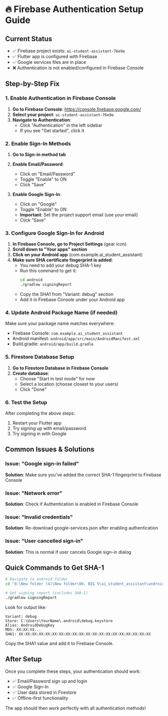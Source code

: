 # 🔥 Firebase Authentication Setup Guide

## Current Status
- ✅ Firebase project exists: `ai-student-assistant-76e9e`
- ✅ Flutter app is configured with Firebase
- ✅ Google services files are in place
- ❌ Authentication is not enabled/configured in Firebase Console

## Step-by-Step Fix

### 1. Enable Authentication in Firebase Console

1. **Go to Firebase Console**: https://console.firebase.google.com/
2. **Select your project**: `ai-student-assistant-76e9e`
3. **Navigate to Authentication**:
   - Click "Authentication" in the left sidebar
   - If you see "Get started", click it

### 2. Enable Sign-In Methods

1. **Go to Sign-in method tab**
2. **Enable Email/Password**:
   - Click on "Email/Password"
   - Toggle "Enable" to ON
   - Click "Save"

3. **Enable Google Sign-In**:
   - Click on "Google"
   - Toggle "Enable" to ON
   - **Important**: Set the project support email (use your email)
   - Click "Save"

### 3. Configure Google Sign-In for Android

1. **In Firebase Console, go to Project Settings** (gear icon)
2. **Scroll down to "Your apps" section**
3. **Click on your Android app** (com.example.ai_student_assistant)
4. **Make sure SHA certificate fingerprint is added**:
   - You need to add your debug SHA-1 key
   - Run this command to get it:
     ```bash
     cd android
     ./gradlew signingReport
     ```
   - Copy the SHA1 from "Variant: debug" section
   - Add it in Firebase Console under your Android app

### 4. Update Android Package Name (if needed)

Make sure your package name matches everywhere:
- Firebase Console: `com.example.ai_student_assistant`
- Android manifest: `android/app/src/main/AndroidManifest.xml`
- Build.gradle: `android/app/build.gradle`

### 5. Firestore Database Setup

1. **Go to Firestore Database in Firebase Console**
2. **Create database**:
   - Choose "Start in test mode" for now
   - Select a location (choose closest to your users)
   - Click "Done"

### 6. Test the Setup

After completing the above steps:
1. Restart your Flutter app
2. Try signing up with email/password
3. Try signing in with Google

## Common Issues & Solutions

### Issue: "Google sign-in failed"
**Solution**: Make sure you've added the correct SHA-1 fingerprint to Firebase Console

### Issue: "Network error"
**Solution**: Check if Authentication is enabled in Firebase Console

### Issue: "Invalid credentials"
**Solution**: Re-download google-services.json after enabling authentication

### Issue: "User cancelled sign-in"
**Solution**: This is normal if user cancels Google sign-in dialog

## Quick Commands to Get SHA-1

```bash
# Navigate to android folder
cd "d:\New folder (4)\New folder\00. BIG 5\ai_student_assistant\android"

# Get signing report (includes SHA-1)
./gradlew signingReport
```

Look for output like:
```
Variant: debug
Store: C:\Users\YourName\.android\debug.keystore
Alias: AndroidDebugKey
MD5: XX:XX:XX...
SHA1: XX:XX:XX:XX:XX:XX:XX:XX:XX:XX:XX:XX:XX:XX:XX:XX:XX:XX:XX:XX
```

Copy the SHA1 value and add it to Firebase Console.

## After Setup

Once you complete these steps, your authentication should work:
- ✅ Email/Password sign up and login
- ✅ Google Sign-In
- ✅ User data stored in Firestore
- ✅ Offline-first functionality

The app should then work perfectly with all authentication methods!